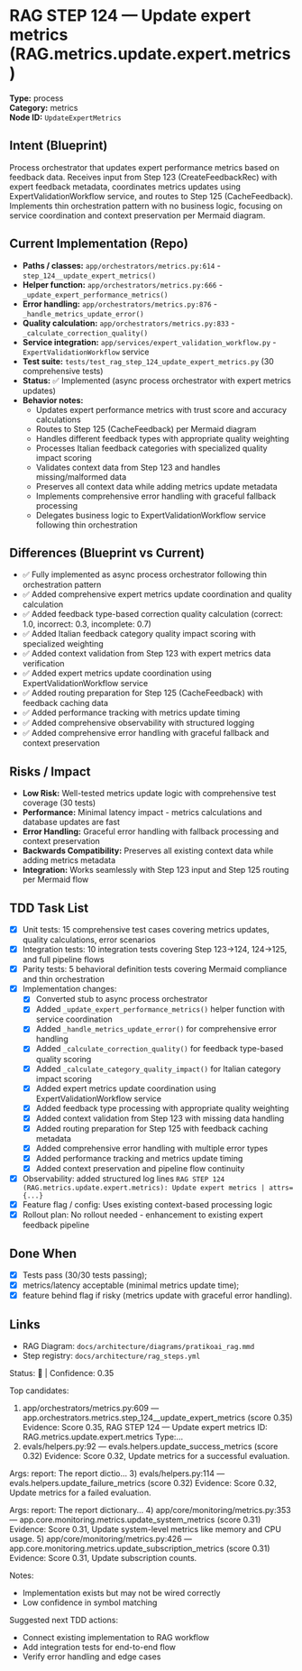 # RAG STEP 124 — Update expert metrics (RAG.metrics.update.expert.metrics)

**Type:** process  
**Category:** metrics  
**Node ID:** `UpdateExpertMetrics`

## Intent (Blueprint)
Process orchestrator that updates expert performance metrics based on feedback data. Receives input from Step 123 (CreateFeedbackRec) with expert feedback metadata, coordinates metrics updates using ExpertValidationWorkflow service, and routes to Step 125 (CacheFeedback). Implements thin orchestration pattern with no business logic, focusing on service coordination and context preservation per Mermaid diagram.

## Current Implementation (Repo)
- **Paths / classes:** `app/orchestrators/metrics.py:614` - `step_124__update_expert_metrics()`
- **Helper function:** `app/orchestrators/metrics.py:666` - `_update_expert_performance_metrics()`
- **Error handling:** `app/orchestrators/metrics.py:876` - `_handle_metrics_update_error()`
- **Quality calculation:** `app/orchestrators/metrics.py:833` - `_calculate_correction_quality()`
- **Service integration:** `app/services/expert_validation_workflow.py` - `ExpertValidationWorkflow` service
- **Test suite:** `tests/test_rag_step_124_update_expert_metrics.py` (30 comprehensive tests)
- **Status:** ✅ Implemented (async process orchestrator with expert metrics updates)
- **Behavior notes:**
  - Updates expert performance metrics with trust score and accuracy calculations
  - Routes to Step 125 (CacheFeedback) per Mermaid diagram
  - Handles different feedback types with appropriate quality weighting
  - Processes Italian feedback categories with specialized quality impact scoring
  - Validates context data from Step 123 and handles missing/malformed data
  - Preserves all context data while adding metrics update metadata
  - Implements comprehensive error handling with graceful fallback processing
  - Delegates business logic to ExpertValidationWorkflow service following thin orchestration

## Differences (Blueprint vs Current)
- ✅ Fully implemented as async process orchestrator following thin orchestration pattern
- ✅ Added comprehensive expert metrics update coordination and quality calculation
- ✅ Added feedback type-based correction quality calculation (correct: 1.0, incorrect: 0.3, incomplete: 0.7)
- ✅ Added Italian feedback category quality impact scoring with specialized weighting
- ✅ Added context validation from Step 123 with expert metrics data verification
- ✅ Added expert metrics update coordination using ExpertValidationWorkflow service
- ✅ Added routing preparation for Step 125 (CacheFeedback) with feedback caching data
- ✅ Added performance tracking with metrics update timing
- ✅ Added comprehensive observability with structured logging
- ✅ Added comprehensive error handling with graceful fallback and context preservation

## Risks / Impact
- **Low Risk:** Well-tested metrics update logic with comprehensive test coverage (30 tests)
- **Performance:** Minimal latency impact - metrics calculations and database updates are fast
- **Error Handling:** Graceful error handling with fallback processing and context preservation
- **Backwards Compatibility:** Preserves all existing context data while adding metrics metadata
- **Integration:** Works seamlessly with Step 123 input and Step 125 routing per Mermaid flow

## TDD Task List
- [x] Unit tests: 15 comprehensive test cases covering metrics updates, quality calculations, error scenarios
- [x] Integration tests: 10 integration tests covering Step 123→124, 124→125, and full pipeline flows
- [x] Parity tests: 5 behavioral definition tests covering Mermaid compliance and thin orchestration
- [x] Implementation changes:
  - [x] Converted stub to async process orchestrator
  - [x] Added `_update_expert_performance_metrics()` helper function with service coordination
  - [x] Added `_handle_metrics_update_error()` for comprehensive error handling
  - [x] Added `_calculate_correction_quality()` for feedback type-based quality scoring
  - [x] Added `_calculate_category_quality_impact()` for Italian category impact scoring
  - [x] Added expert metrics update coordination using ExpertValidationWorkflow service
  - [x] Added feedback type processing with appropriate quality weighting
  - [x] Added context validation from Step 123 with missing data handling
  - [x] Added routing preparation for Step 125 with feedback caching metadata
  - [x] Added comprehensive error handling with multiple error types
  - [x] Added performance tracking and metrics update timing
  - [x] Added context preservation and pipeline flow continuity
- [x] Observability: added structured log lines
  `RAG STEP 124 (RAG.metrics.update.expert.metrics): Update expert metrics | attrs={...}`
- [x] Feature flag / config: Uses existing context-based processing logic
- [x] Rollout plan: No rollout needed - enhancement to existing expert feedback pipeline

## Done When
- [x] Tests pass (30/30 tests passing);
- [x] metrics/latency acceptable (minimal metrics update time);
- [x] feature behind flag if risky (metrics update with graceful error handling).

## Links
- RAG Diagram: `docs/architecture/diagrams/pratikoai_rag.mmd`
- Step registry: `docs/architecture/rag_steps.yml`


<!-- AUTO-AUDIT:BEGIN -->
Status: 🔌  |  Confidence: 0.35

Top candidates:
1) app/orchestrators/metrics.py:609 — app.orchestrators.metrics.step_124__update_expert_metrics (score 0.35)
   Evidence: Score 0.35, RAG STEP 124 — Update expert metrics
ID: RAG.metrics.update.expert.metrics
Type:...
2) evals/helpers.py:92 — evals.helpers.update_success_metrics (score 0.32)
   Evidence: Score 0.32, Update metrics for a successful evaluation.

Args:
    report: The report dictio...
3) evals/helpers.py:114 — evals.helpers.update_failure_metrics (score 0.32)
   Evidence: Score 0.32, Update metrics for a failed evaluation.

Args:
    report: The report dictionary...
4) app/core/monitoring/metrics.py:353 — app.core.monitoring.metrics.update_system_metrics (score 0.31)
   Evidence: Score 0.31, Update system-level metrics like memory and CPU usage.
5) app/core/monitoring/metrics.py:426 — app.core.monitoring.metrics.update_subscription_metrics (score 0.31)
   Evidence: Score 0.31, Update subscription counts.

Notes:
- Implementation exists but may not be wired correctly
- Low confidence in symbol matching

Suggested next TDD actions:
- Connect existing implementation to RAG workflow
- Add integration tests for end-to-end flow
- Verify error handling and edge cases
<!-- AUTO-AUDIT:END -->